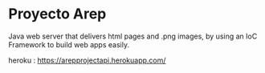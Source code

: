 # Proyecto Arep
Java web server that delivers html pages and .png images, by using an IoC Framework to build web apps easily.


heroku : https://arepprojectapi.herokuapp.com/
